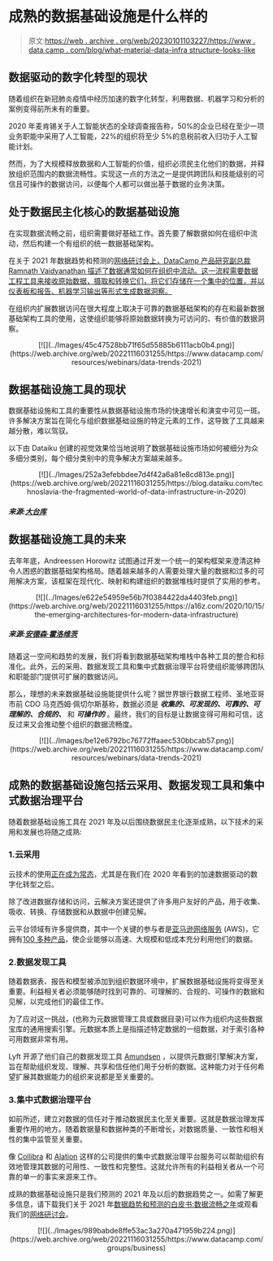 # 成熟的数据基础设施是什么样的

> 原文:[https://web . archive . org/web/20230101103227/https://www . data camp . com/blog/what-material-data-infra structure-looks-like](https://web.archive.org/web/20230101103227/https://www.datacamp.com/blog/what-mature-data-infrastructure-looks-like)

## 数据驱动的数字化转型的现状

随着组织在新冠肺炎疫情中经历加速的数字化转型，利用数据、机器学习和分析的案例变得前所未有的重要。

2020 年麦肯锡关于人工智能状态的全球调查报告称，50%的企业已经在至少一项业务职能中采用了人工智能，22%的组织将至少 5%的息税前收入归功于人工智能计划。

然而，为了大规模释放数据和人工智能的价值，组织必须民主化他们的数据，并释放组织范围内的数据流畅性。实现这一点的方法之一是提供跨团队和技能级别的可信且可操作的数据访问，以便每个人都可以做出基于数据的业务决策。

## 处于数据民主化核心的数据基础设施

在实现数据流畅之前，组织需要做好基础工作。首先要了解数据如何在组织中流动，然后构建一个有组织的统一数据基础架构。

在关于 2021 年数据趋势和预测的[网络研讨会上，DataCamp 产品研究副总裁 Ramnath Vaidyanathan 描述了数据通常如何在组织中流动。这一流程需要数据工程工具来接收原始数据，摄取和转换它们，将它们存储在一个集中的位置，并以仪表板和报告、机器学习输出等形式生成数据洞察。](https://web.archive.org/web/20221116031255/https://www.datacamp.com/resources/webinars/data-trends-2021)

在组织内扩展数据访问在很大程度上取决于可靠的数据基础架构的存在和最新数据基础架构工具的使用，这使组织能够将原始数据转换为可访问的、有价值的数据洞察。

<center>[![](../Images/45c47528bb71f65d55885b6111acb0b4.png)](https://web.archive.org/web/20221116031255/https://www.datacamp.com/resources/webinars/data-trends-2021)</center>

## 数据基础设施工具的现状

数据基础设施和工具的重要性从数据基础设施市场的快速增长和演变中可见一斑。许多解决方案旨在简化与组织数据基础设施的特定元素的工作，这导致了工具越来越分散，难以驾驭。

以下由 Dataiku 创建的视觉效果恰当地说明了数据基础设施市场如何被细分为众多细分类别，每个细分类别中的竞争解决方案越来越多。

<center>[![](../Images/252a3efebbdee7d4f42a6a81e8cd813e.png)](https://web.archive.org/web/20221116031255/https://blog.dataiku.com/technoslavia-the-fragmented-world-of-data-infrastructure-in-2020)</center>

##### 来源:[大台库](https://web.archive.org/web/20221116031255/https://blog.dataiku.com/technoslavia-the-fragmented-world-of-data-infrastructure-in-2020)

## 数据基础设施工具的未来

去年年底，Andreessen Horowitz 试图通过开发一个统一的架构框架来澄清这种令人困惑的数据基础架构格局。随着越来越多的人需要处理大量的数据和过多的可用解决方案，该框架在现代化、映射和构建组织的数据堆栈时提供了实用的参考。

<center>[![](../Images/e622e54959e56b7f0384422da4403feb.png)](https://web.archive.org/web/20221116031255/https://a16z.com/2020/10/15/the-emerging-architectures-for-modern-data-infrastructure)</center>

##### 来源:[安德森·霍洛维茨](https://web.archive.org/web/20221116031255/https://a16z.com/2020/10/15/the-emerging-architectures-for-modern-data-infrastructure)

随着这一空间和趋势的发展，我们将看到数据基础架构堆栈中各种工具的整合和标准化。此外，云的采用、数据发现工具和集中式数据治理平台将使组织能够跨团队和职能部门提供可扩展的数据访问。

那么，理想的未来数据基础设施能提供什么呢？据世界银行数据工程师、圣地亚哥市前 CDO 马克西姆·佩切尔斯基称，数据必须是 ***收集的、可发现的、可靠的、可理解的、合规的、*** 和 ***可操作的*** 。最终，我们的目标是让数据变得可用和可信，这反过来又会推动整个组织的数据流畅度。

<center>[![](../Images/be12e6792bc76772ffaaec530bbcab57.png)](https://web.archive.org/web/20221116031255/https://www.datacamp.com/resources/webinars/data-trends-2021)</center>

## 成熟的数据基础设施包括云采用、数据发现工具和集中式数据治理平台

随着数据基础设施工具在 2021 年及以后围绕数据民主化逐渐成熟，以下技术的采用和发展也将随之成熟:

### 1.云采用

云技术的使用[正在成为常态](https://web.archive.org/web/20221116031255/https://www.oreilly.com/radar/cloud-adoption-in-2020)，尤其是在我们在 2020 年看到的加速数据驱动的数字化转型之后。

除了改进数据存储和访问，云解决方案还提供了许多用户友好的产品，用于收集、吸收、转换、存储数据和从数据中创建见解。

云平台领域有许多提供商，其中一个关键的参与者是[亚马逊网络服务](https://web.archive.org/web/20221116031255/https://aws.amazon.com/) (AWS)，它拥有[100 多种产品](https://web.archive.org/web/20221116031255/https://aws.amazon.com/products)，使企业能够以高速、大规模和低成本充分利用他们的数据。

### 2.数据发现工具

随着数据表、报告和模型被添加到组织数据环境中，扩展数据基础设施将变得至关重要。利益相关者必须能够随时找到可靠的、可理解的、合规的、可操作的数据和见解，以完成他们的最佳工作。

为了应对这一挑战，(也称为元数据管理工具或数据目录)可以作为组织内这些数据宝库的通用搜索引擎。元数据本质上是指描述特定数据的一组数据，对于索引各种可用数据非常有用。

Lyft 开源了他们自己的数据发现工具 [Amundsen](https://web.archive.org/web/20221116031255/https://www.amundsen.io/) ，以提供元数据引擎解决方案，旨在帮助组织发现、理解、共享和信任他们用于分析的数据。这种能力对于任何希望扩展其数据能力的组织来说都是至关重要的。

### 3.集中式数据治理平台

如前所述，建立对数据的信任对于推动数据民主化至关重要。这就是数据治理发挥重要作用的地方。随着数据量和数据种类的不断增长，对数据质量、一致性和相关性的集中监管至关重要。

像 [Collibra](https://web.archive.org/web/20221116031255/https://www.collibra.com/) 和 [Alation](https://web.archive.org/web/20221116031255/https://www.alation.com/solutions/data-governance) 这样的公司提供的集中式数据治理平台服务可以帮助组织有效地管理其数据的可用性、一致性和完整性。这就允许所有的利益相关者从一个可靠的单一的事实来源来工作。

成熟的数据基础设施只是我们预测的 2021 年及以后的数据趋势之一。如需了解更多信息，请下载我们关于 2021 年[数据趋势和预测的白皮书:数据流畅之年](https://web.archive.org/web/20221116031255/https://www.datacamp.com/resources/whitepapers/data-trends-and-predictions-2021)或观看我们的[网络研讨会](https://web.archive.org/web/20221116031255/https://www.datacamp.com/resources/webinars/data-trends-2021)。

<center>[![](../Images/989babde8ffe53ac3a270a471959b224.png)](https://web.archive.org/web/20221116031255/https://www.datacamp.com/groups/business)</center>